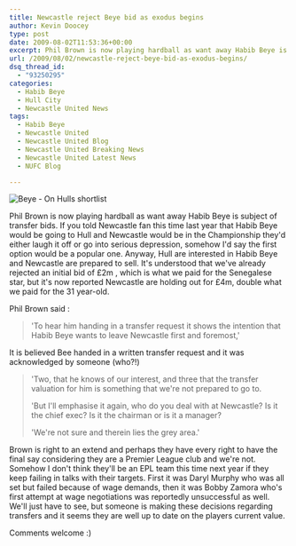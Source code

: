 ```yaml
---
title: Newcastle reject Beye bid as exodus begins
author: Kevin Doocey
type: post
date: 2009-08-02T11:53:36+00:00
excerpt: Phil Brown is now playing hardball as want away Habib Beye is subject of transfer bids. If you told Newcastle fan this time last year that
url: /2009/08/02/newcastle-reject-beye-bid-as-exodus-begins/
dsq_thread_id:
  - "93250295"
categories:
  - Habib Beye
  - Hull City
  - Newcastle United News
tags:
  - Habib Beye
  - Newcastle United
  - Newcastle United Blog
  - Newcastle United Breaking News
  - Newcastle United Latest News
  - NUFC Blog

---
```

![Beye - On Hulls shortlist](https://img.skysports.com/09/07/800x600/Habib-Beye_2334040.jpg)

Phil Brown is now playing hardball as want away Habib Beye is subject of transfer bids. If you told Newcastle fan this time last year that Habib Beye would be going to Hull and Newcastle would  be in the Championship they'd either laugh it off or go into serious depression, somehow I'd say the first option would be a popular one. Anyway, Hull are interested in Habib Beye and Newcastle are prepared to sell. It's understood that we've already rejected an initial bid of £2m , which is what we paid for the Senegalese star, but it's now reported Newcastle are holding out for £4m, double what we paid for the 31 year-old.

Phil Brown said :

> 'To hear him handing in a transfer request it shows the intention that Habib Beye wants to leave Newcastle first and foremost,'

It is believed Bee handed in a written transfer request and it was acknowledged by someone (who?!)

> 'Two, that he knows of our interest, and three that the transfer valuation for him is something that we're not prepared to go to.
>
> 'But I'll emphasise it again, who do you deal with at Newcastle? Is it the chief exec? Is it the chairman or is it a manager?
>
> 'We're not sure and therein lies the grey area.'

Brown is right to an extend and perhaps they have every right to have the final say considering they are a Premier League club and we're not. Somehow I don't think they'll be an EPL team this time next year if they keep failing in talks with their targets. First it was Daryl Murphy who was all set but failed because of wage demands, then it was Bobby Zamora who's first attempt at wage negotiations was reportedly unsuccessful as well. We'll just have to see, but someone is making these decisions regarding transfers and it seems they are well up to date on the players current value.

Comments welcome :)
